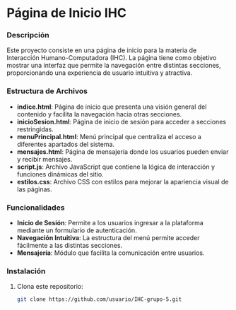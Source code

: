 # Página de Inicio IHC

### Descripción
Este proyecto consiste en una página de inicio para la materia de Interacción Humano-Computadora (IHC). La página tiene como objetivo mostrar una interfaz que permite la navegación entre distintas secciones, proporcionando una experiencia de usuario intuitiva y atractiva.

### Estructura de Archivos
- **indice.html**: Página de inicio que presenta una visión general del contenido y facilita la navegación hacia otras secciones.
- **inicioSesion.html**: Página de inicio de sesión para acceder a secciones restringidas.
- **menuPrincipal.html**: Menú principal que centraliza el acceso a diferentes apartados del sistema.
- **mensajes.html**: Página de mensajería donde los usuarios pueden enviar y recibir mensajes.
- **script.js**: Archivo JavaScript que contiene la lógica de interacción y funciones dinámicas del sitio.
- **estilos.css**: Archivo CSS con estilos para mejorar la apariencia visual de las páginas.

### Funcionalidades
- **Inicio de Sesión**: Permite a los usuarios ingresar a la plataforma mediante un formulario de autenticación.
- **Navegación Intuitiva**: La estructura del menú permite acceder fácilmente a las distintas secciones.
- **Mensajería**: Módulo que facilita la comunicación entre usuarios.

### Instalación
1. Clona este repositorio:
   ```bash
   git clone https://github.com/usuario/IHC-grupo-5.git

